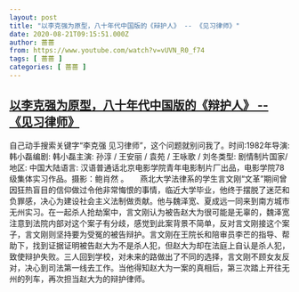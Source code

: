 ```yaml
---
layout: post
title: "以李克强为原型，八十年代中国版的《辩护人》 -- 《见习律师》"
date: 2020-08-21T09:15:51.000Z
author: 蔷蔷
from: https://www.youtube.com/watch?v=vUVN_R0_f74
tags: [ 蔷蔷 ]
categories: [ 蔷蔷 ]
---
```

<!--1598001351000-->
[以李克强为原型，八十年代中国版的《辩护人》 -- 《见习律师》](https://www.youtube.com/watch?v=vUVN_R0_f74)
------

<div>
自己动手搜索关键字“李克强 见习律师”，这个问题就别问我了。时间:1982年导演: 韩小磊编剧: 韩小磊主演: 孙淳 / 王安丽 / 袁苑 / 王咏歌 / 刘冬类型: 剧情制片国家/地区: 中国大陆语言: 汉语普通话北京电影学院青年电影制片厂出品，电影学院78级集体实习作品。摄影：鲍肖然 。　　燕北大学法律系的学生言文刚“文革”期间曾因狂热盲目的信仰做过令他非常悔恨的事情，临近大学毕业，他终于摆脱了迷茫和负罪感，决心为建设社会主义法制做贡献。他与魏泽宽、夏成远一同来到南方城市无州实习。在一起杀人抢劫案中，言文刚认为被告赵大为很可能是无辜的，魏泽宽注意到法院内部对这个案子有分歧，感觉到此案背景不简单，反对言文刚接这个案子，言文刚则坚持要为受冤的被告辩护。言文刚在王院长和陪审员李芒的指导、帮助下，找到证据证明被告赵大为不是杀人犯，但赵大为却在法庭上自认是杀人犯，致使辩护失败。三人回到学校，对未来的路做出了不同的选择，言文刚不顾女友反对，决心到司法第一线去工作。当他得知赵大为一案的真相后，第三次踏上开往无州的列车，再次担当赵大为的辩护律师。
</div>
